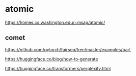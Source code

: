 # atomic

https://homes.cs.washington.edu/~msap/atomic/

## comet

https://github.com/pytorch/fairseq/tree/master/examples/bart

https://huggingface.co/blog/how-to-generate

https://huggingface.co/transformers/perplexity.html
